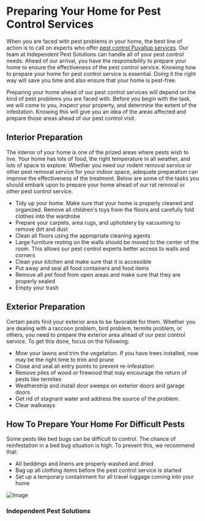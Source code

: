 # Preparing Your Home for Pest Control Services

When you are faced with pest problems in your home, the best line of action is to call on experts who offer [pest control Puyallup services](https://independentpestsolutions.com/). Our team at Independent Pest Solutions can handle all of your pest control needs. Ahead of our arrival, you have the responsibility to prepare your home to ensure the effectiveness of the pest control service. Knowing how to prepare your home for pest control service is essential. Doing it the right way will save you time and also ensure that your home is pest-free.

Preparing your home ahead of our pest control services will depend on the kind of pest problems you are faced with. Before you begin with the task, we will come to you, inspect your property, and determine the extent of the infestation. Knowing this will give you an idea of the areas affected and prepare those areas ahead of our pest control visit.

## Interior Preparation
The interior of your home is one of the prized areas where pests wish to live. Your home has lots of food, the right temperature in all weather, and lots of space to explore. Whether you need our rodent removal service or other pest removal service for your indoor space, adequate preparation can improve the effectiveness of the treatment. Below are some of the tasks you should embark upon to prepare your home ahead of our rat removal or other pest control service.

-	Tidy up your home. Make sure that your home is properly cleaned and organized. Remove all children's toys from the floors and carefully fold clothes into the wardrobe
-	Prepare your carpets, area rugs, and upholstery by vacuuming to remove dirt and dust
-	Clean all floors using the appropriate cleaning agents
-	Large furniture resting on the walls should be moved to the center of the room. This allows our pest control experts better access to walls and corners
-	Clean your kitchen and make sure that it is accessible
-	Put away and seal all food containers and food items
-	Remove all pet food from open areas and make sure that they are properly sealed
-	Empty your trash

## Exterior Preparation
Certain pests find your exterior area to be favorable for them. Whether you are dealing with a raccoon problem, bird problem, termite problem, or others, you need to prepare the exterior area ahead of our pest control service. To get this done, focus on the following:

- Mow your lawns and trim the vegetation. If you have trees installed, now may be the right time to trim and prune
-	Close and seal all entry points to prevent re-infestation
-	Remove piles of wood or firewood that may encourage the return of pests like termites
-	Weatherstrip and install door sweeps on exterior doors and garage doors
-	Get rid of stagnant water and address the source of the problem.
-	Clear walkways

## How To Prepare Your Home For Difficult Pests
Some pests like bed bugs can be difficult to control. The chance of reinfestation in a bed bug situation is high. To prevent this, we recommend that:

-	All beddings and linens are properly washed and dried
-	Bag up all clothing items before the pest control service is started
-	Set up a temporary containment for all travel luggage coming into your home

![Image](src)
### Independent Pest Solutions
